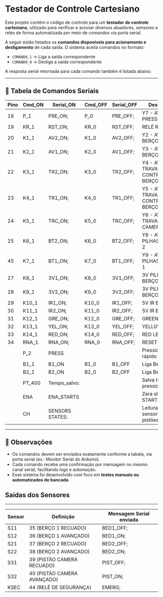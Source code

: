 # Testador de Controle Cartesiano

Este projeto contém o código de controle para um **testador de controle cartesiano**, utilizado para verificar e acionar diversos atuadores, sensores e relés de forma automatizada por meio de comandos via porta serial.

A seguir estão listados os **comandos disponíveis para acionamento e desligamento** de cada saída. O sistema aceita comandos no formato:

- `COMANDO_1` → Liga a saída correspondente
- `COMANDO_0` → Desliga a saída correspondente

A resposta serial retornada para cada comando também é listada abaixo:

---

## 🧭 Tabela de Comandos Seriais
| Pino | Cmd_ON   | Serial_ON        | Cmd_OFF  | Serial_OFF       | Descrição                             |
|------|----------|------------------|----------|------------------|---------------------------------------|
| 18   | P_1      | PRE_ON;          | P_0      | PRE_OFF;         | Y7 - AVANÇO PRESSORES                 |
| 19   | KR_1     | RST_ON;          | KR_0     | RST_OFF;         | RELÉ RESET                            |
| 20   | K1_1     | AV2_ON;          | K1_0     | AV2_OFF;         | Y2 - AVANÇO BERÇO 2                   |
| 21   | K2_1     | AV1_ON;          | K2_0     | AV1_OFF;         | Y3 - AVANÇO BERÇO 1                   |
| 22   | K3_1     | TR2_ON;          | K3_0     | TR2_OFF;         | Y4 - AVANÇA TRAVA CONTROLE BERÇO 2    |
| 23   | K4_1     | TR1_ON;          | K4_0     | TR1_OFF;         | Y5 - AVANÇA TRAVA CONTROLE BERÇO 1    |
| 24   | K5_1     | TRC_ON;          | K5_0     | TRC_OFF;         | Y6 - AVANÇA TRAVA CAMERAS             |
| 25   | K6_1     | BT2_ON;          | K6_0     | BT2_OFF;         | Y8 - AVANÇO PILHAS BERÇO 2            |
| 45   | K7_1     | BT1_ON;          | K7_0     | BT1_OFF;         | Y9 - AVANÇO PILHAS BERÇO 1            |
| 27   | K8_1     | 3V1_ON;          | K8_0     | 3V1_OFF;         | 3V PILHAS BERÇO 2                     |
| 28   | K9_1     | 3V2_ON;          | K9_0     | 3V2_OFF;         | 3V PILHAS BERÇO 1                     |
| 29   | K10_1    | IR1_ON;          | K10_0    | IR1_OFF;         | 5V IR BERÇO 1                         |
| 30   | K11_1    | IR2_ON;          | K11_0    | IR2_OFF;         | 5V IR BERÇO 2                         |
| 31   | K12_1    | GRE_ON;          | K12_0    | GRE_OFF;         | GREEN LED                             |
| 32   | K13_1    | YEL_ON;          | K13_0    | YEL_OFF;         | YELLOW LED                            |
| 33   | K14_1    | RED_ON;          | K14_0    | RED_OFF;         | RED LED                               |
| 34   | RNA_1    | RNA_ON;          | RNA_0    | RNA_OFF;         | RESET NANOS                           |
|      | P_2      | PRESS            |          |                  | Pressiona rápido                      |
|      | B1_1     | B1_ON            | B1_0     | B1_OFF           | Liga Berço 1                          |
|      | B2_1     | B2_ON            | B2_0     | B2_OFF           | Liga Berço 2                          |
|      | PT_400   | Tempo_salvo:     |          |                  | Salva tempo de pressionamento         |
|      | ENA      | ENA_STARTS       |          |                  | Zera status de STARTS                 |
|      | CH       | SENSORS STATES:  |          |                  | Leitura dos sensores dos pistões      |

---

## 📌 Observações

- Os comandos devem ser enviados exatamente conforme a tabela, via porta serial (ex.: Monitor Serial do Arduino).
- Cada comando recebe uma confirmação por mensagem no mesmo canal serial, facilitando logs e automação.
- Esse sistema foi desenvolvido com foco em **testes manuais ou automatizados de bancada**.

## Saídas dos Sensores
---

| Sensor | Definição                   | Mensagem Serial enviada |
| ------ | --------------------------- | ----------------------- |
| S11    | 35 (BERÇO 1 RECUADO)        | BED1\_OFF;              |
| S12    | 36 (BERÇO 1 AVANÇADO)       | BED1\_ON;               |
| S21    | 37 (BERÇO 2 RECUADO)        | BED2\_OFF;              |
| S22    | 38 (BERÇO 2 AVANÇADO)       | BED2\_ON;               |
| S31    | 39 (PISTÃO CAMERA RECUADO)  | PIST\_OFF;              |
| S32    | 40 (PISTÃO CAMERA AVANÇADO) | PIST\_ON;               |
| KSEC   | 44 (RELÉ DE SEGURANÇA)      | EMERG;                  |



